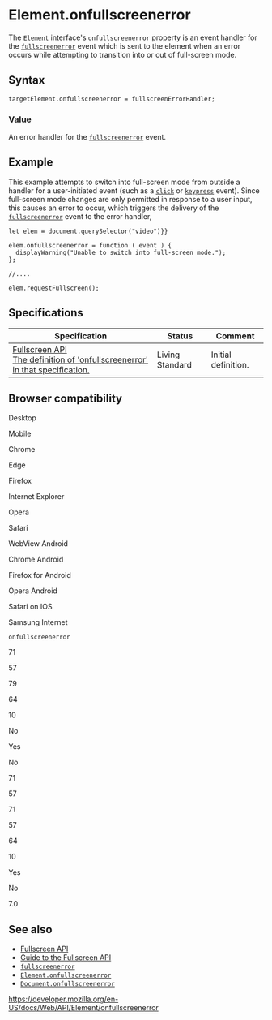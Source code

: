 Element.onfullscreenerror
=========================

The [`Element`](../element) interface's `onfullscreenerror` property is an event handler for the [`fullscreenerror`](fullscreenerror_event) event which is sent to the element when an error occurs while attempting to transition into or out of full-screen mode.

Syntax
------

    targetElement.onfullscreenerror = fullscreenErrorHandler;

### Value

An error handler for the [`fullscreenerror`](fullscreenerror_event) event.

Example
-------

This example attempts to switch into full-screen mode from outside a handler for a user-initiated event (such as a [`click`](click_event) or [`keypress`](keypress_event) event). Since full-screen mode changes are only permitted in response to a user input, this causes an error to occur, which triggers the delivery of the [`fullscreenerror`](fullscreenerror_event) event to the error handler,

    let elem = document.querySelector("video")}}

    elem.onfullscreenerror = function ( event ) {
      displayWarning("Unable to switch into full-screen mode.");
    };

    //....

    elem.requestFullscreen();

Specifications
--------------

<table><thead><tr class="header"><th>Specification</th><th>Status</th><th>Comment</th></tr></thead><tbody><tr class="odd"><td><a href="https://fullscreen.spec.whatwg.org/#handler-document-onfullscreenerror">Fullscreen API<br />
<span class="small">The definition of 'onfullscreenerror' in that specification.</span></a></td><td><span class="spec-living">Living Standard</span></td><td>Initial definition.</td></tr></tbody></table>

Browser compatibility
---------------------

Desktop

Mobile

Chrome

Edge

Firefox

Internet Explorer

Opera

Safari

WebView Android

Chrome Android

Firefox for Android

Opera Android

Safari on IOS

Samsung Internet

`onfullscreenerror`

71

57

79

64

10

No

Yes

No

71

57

71

57

64

10

Yes

No

7.0

See also
--------

-   [Fullscreen API](../fullscreen_api)
-   [Guide to the Fullscreen API](../fullscreen_api/guide)
-   [`fullscreenerror`](fullscreenerror_event)
-   [`Element.onfullscreenerror`](onfullscreenerror)
-   [`Document.onfullscreenerror`](../document/onfullscreenerror)

<a href="https://developer.mozilla.org/en-US/docs/Web/API/Element/onfullscreenerror" class="_attribution-link">https://developer.mozilla.org/en-US/docs/Web/API/Element/onfullscreenerror</a>
